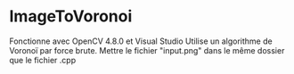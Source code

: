 # ImageToVoronoi

Fonctionne avec OpenCV 4.8.0 et Visual Studio
Utilise un algorithme de Voronoï par force brute.
Mettre le fichier "input.png" dans le même dossier que le fichier .cpp
